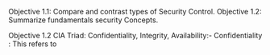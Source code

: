 Objective 1.1:  Compare and contrast types of Security Control. 
Objective 1.2: Summarize fundamentals security Concepts.

Objective 1.2
CIA Triad: Confidentiality, Integrity, Availability:-
Confidentiality : This refers to 
